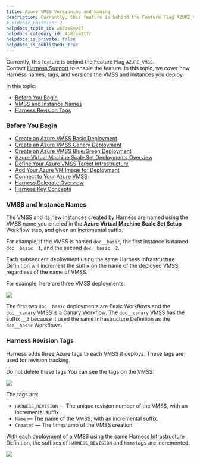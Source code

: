 ```yaml
---
title: Azure VMSS Versioning and Naming
description: Currently, this feature is behind the Feature Flag AZURE_VMSS. Contact Harness Support to enable the feature.. In this topic, we cover how Harness names, tags, and versions the VMSS and instances you…
# sidebar_position: 2
helpdocs_topic_id: w67zx6mv87
helpdocs_category_id: 4o8zim2tfr
helpdocs_is_private: false
helpdocs_is_published: true
---
```


Currently, this feature is behind the Feature Flag `AZURE_VMSS`. Contact [Harness Support](https://mail.google.com/mail/?view=cm&fs=1&tf=1&to=support@harness.io) to enable the feature. In this topic, we cover how Harness names, tags, and versions the VMSS and instances you deploy.

In this topic:

* [Before You Begin](#before_you_begin)
* [VMSS and Instance Names](#vmss_and_instance_names)
* [Harness Revision Tags](#harness_revision_tags)

### Before You Begin

* [Create an Azure VMSS Basic Deployment](create-an-azure-vmss-basic-deployment.md)
* [Create an Azure VMSS Canary Deployment](create-an-azure-vmss-canary-deployment.md)
* [Create an Azure VMSS Blue/Green Deployment](create-an-azure-vmss-blue-green-deployment.md)
* [Azure Virtual Machine Scale Set Deployments Overview](azure-virtual-machine-scale-set-deployments.md)
* [Define Your Azure VMSS Target Infrastructure](define-your-azure-vmss-target-infrastructure.md)
* [Add Your Azure VM Image for Deployment](add-your-azure-vm-image-for-deployment.md)
* [Connect to Your Azure VMSS](connect-to-your-azure-vmss.md)
* [Harness Delegate Overview](../../../firstgen-platform/account/manage-delegates/delegate-installation.md)
* [Harness Key Concepts](https://docs.harness.io/article/4o7oqwih6h-harness-key-concepts)

### VMSS and Instance Names

The VMSS and its new instances created by Harness are named using the VMSS name you entered in the **Azure Virtual Machine Scale Set Setup** Workflow step, and given an incremental suffix.

For example, if the VMSS is named `doc__basic`, the first instance is named `doc__basic__1`, and the second `doc__basic__2`.

Each subsequent deployment using the same Harness Infrastructure Definition will increment the suffix on the name of the deployed VMSS, regardless of the name of VMSS.

For example, here are three VMSS deployments:

![](./static/azure-vmss-versioning-and-naming-13.png)

The first two `doc__basic` deployments are Basic Workflows and the `doc__canary` VMSS is a Canary Workflow. The `doc__canary` VMSS has the suffix `__3` because it used the same Infrastructure Definition as the `doc__basic` Workflows.

### Harness Revision Tags

Harness adds three Azure tags to each VMSS it deploys. These tags are used for revision tracking.

Do not delete these tags.You can see the tags on the VMSS:

![](./static/azure-vmss-versioning-and-naming-14.png)

The tags are:

* `HARNESS_REVISION` — The unique revision number of the VMSS, with an incremental suffix.
* `Name` — The name of the VMSS, with an incremental suffix.
* `Created` — The timestamp of the VMSS creation.

With each deployment of a VMSS using the same Harness Infrastructure Definition, the suffixes of `HARNESS_REVISION` and `Name` tags are incremented:

![](./static/azure-vmss-versioning-and-naming-15.png)